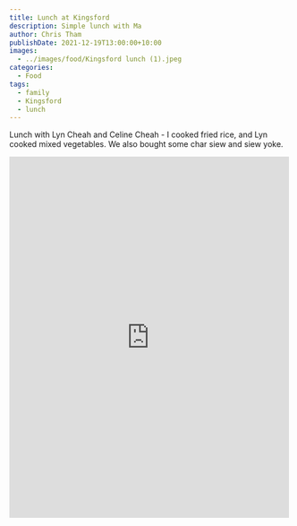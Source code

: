 ```yaml
---
title: Lunch at Kingsford
description: Simple lunch with Ma
author: Chris Tham
publishDate: 2021-12-19T13:00:00+10:00
images:
  - ../images/food/Kingsford lunch (1).jpeg
categories:
  - Food
tags:
  - family
  - Kingsford
  - lunch
---
```

Lunch with Lyn Cheah and Celine Cheah - I cooked fried rice, and Lyn cooked mixed vegetables. We also bought some char siew and siew yoke.

<iframe src="https://www.facebook.com/plugins/post.php?href=https%3A%2F%2Fwww.facebook.com%2Fchris1.tham%2Fposts%2Fpfbid0SF7Erhrp8pbNR5wHh8yubReYBBahZUt94Fy3PMBAhCv9V31TWkixYA68tvrMVVKyl&show_text=true&width=500" width="500" height="645" style="border:none;overflow:hidden" scrolling="no" frameborder="0" allowfullscreen="true" allow="autoplay; clipboard-write; encrypted-media; picture-in-picture; web-share"></iframe>
